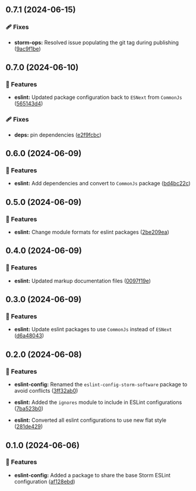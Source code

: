 ## 0.7.1 (2024-06-15)


### 🩹 Fixes

- **storm-ops:** Resolved issue populating the git tag during publishing ([9ac9f1be](https://github.com/storm-software/storm-ops/commit/9ac9f1be))

## 0.7.0 (2024-06-10)


### 🚀 Features

- **eslint:** Updated package configuration back to `ESNext` from `CommonJs` ([565143d4](https://github.com/storm-software/storm-ops/commit/565143d4))


### 🩹 Fixes

- **deps:** pin dependencies ([e2f9fcbc](https://github.com/storm-software/storm-ops/commit/e2f9fcbc))

## 0.6.0 (2024-06-09)


### 🚀 Features

- **eslint:** Add dependencies and convert to `CommonJs` package ([bd4bc22c](https://github.com/storm-software/storm-ops/commit/bd4bc22c))

## 0.5.0 (2024-06-09)


### 🚀 Features

- **eslint:** Change module formats for eslint packages ([2be209ea](https://github.com/storm-software/storm-ops/commit/2be209ea))

## 0.4.0 (2024-06-09)

### 🚀 Features

- **eslint:** Updated markup documentation files
  ([0097f19e](https://github.com/storm-software/storm-ops/commit/0097f19e))

## 0.3.0 (2024-06-09)

### 🚀 Features

- **eslint:** Update eslint packages to use `CommonJs` instead of `ESNext`
  ([d6a48043](https://github.com/storm-software/storm-ops/commit/d6a48043))

## 0.2.0 (2024-06-08)

### 🚀 Features

- **eslint-config:** Renamed the `eslint-config-storm-software` package to avoid
  conflicts
  ([3ff32ab0](https://github.com/storm-software/storm-ops/commit/3ff32ab0))

- **eslint:** Added the `ignores` module to include in ESLint configurations
  ([7ba523b0](https://github.com/storm-software/storm-ops/commit/7ba523b0))

- **eslint:** Converted all eslint configurations to use new flat style
  ([281de429](https://github.com/storm-software/storm-ops/commit/281de429))

## 0.1.0 (2024-06-06)

### 🚀 Features

- **eslint-config:** Added a package to share the base Storm ESLint
  configuration
  ([af128ebd](https://github.com/storm-software/storm-ops/commit/af128ebd))
